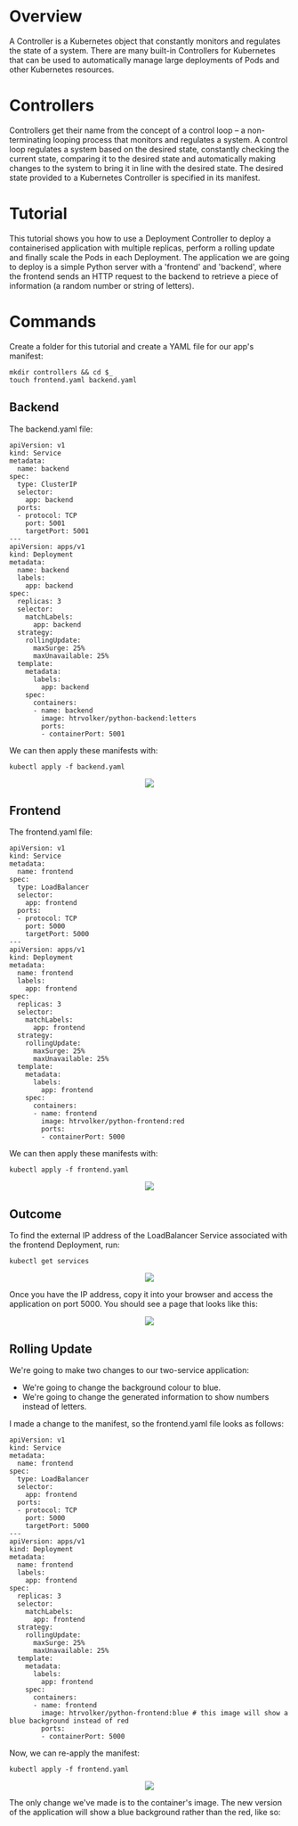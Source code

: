 # Overview 
A Controller is a Kubernetes object that constantly monitors and regulates the state of a system. There are many built-in Controllers for Kubernetes that can be used to automatically manage large deployments of Pods and other Kubernetes resources.

# Controllers 
Controllers get their name from the concept of a control loop – a non-terminating looping process that monitors and regulates a system. A control loop regulates a system based on the desired state, constantly checking the current state, comparing it to the desired state and automatically making changes to the system to bring it in line with the desired state. The desired state provided to a Kubernetes Controller is specified in its manifest. 

# Tutorial 
This tutorial shows you how to use a Deployment Controller to deploy a containerised application with multiple replicas, perform a rolling update and finally scale the Pods in each Deployment. The application we are going to deploy is a simple Python server with a 'frontend' and 'backend', where the frontend sends an HTTP request to the backend to retrieve a piece of information (a random number or string of letters).

# Commands 
Create a folder for this tutorial and create a YAML file for our app's manifest:
```
mkdir controllers && cd $_
touch frontend.yaml backend.yaml
```

## Backend
The backend.yaml file: 
```
apiVersion: v1
kind: Service
metadata:
  name: backend
spec:
  type: ClusterIP
  selector:
    app: backend
  ports:
  - protocol: TCP
    port: 5001
    targetPort: 5001
---
apiVersion: apps/v1
kind: Deployment
metadata:
  name: backend
  labels:
    app: backend
spec:
  replicas: 3
  selector:
    matchLabels:
      app: backend
  strategy:
    rollingUpdate:
      maxSurge: 25%
      maxUnavailable: 25%
  template:
    metadata:
      labels:
        app: backend
    spec:
      containers:
      - name: backend
        image: htrvolker/python-backend:letters
        ports:
        - containerPort: 5001
```

We can then apply these manifests with:
```
kubectl apply -f backend.yaml
```

<p align="center">
    <img src="https://github.com/Adamcoakley/kubernetes/blob/main/controllers/apply-backend.png?raw=true">
</p>

## Frontend 
The frontend.yaml file: 
```
apiVersion: v1
kind: Service
metadata:
  name: frontend
spec:
  type: LoadBalancer
  selector:
    app: frontend
  ports:
  - protocol: TCP
    port: 5000
    targetPort: 5000
---
apiVersion: apps/v1
kind: Deployment
metadata:
  name: frontend
  labels:
    app: frontend
spec:
  replicas: 3
  selector:
    matchLabels:
      app: frontend
  strategy:
    rollingUpdate:
      maxSurge: 25%
      maxUnavailable: 25%
  template:
    metadata:
      labels:
        app: frontend
    spec:
      containers:
      - name: frontend
        image: htrvolker/python-frontend:red
        ports:
        - containerPort: 5000
```

We can then apply these manifests with:
```
kubectl apply -f frontend.yaml
```

<p align="center">
    <img src="https://github.com/Adamcoakley/kubernetes/blob/main/controllers/apply-frontend.png?raw=true">
</p>

## Outcome
To find the external IP address of the LoadBalancer Service associated with the frontend Deployment, run:
```
kubectl get services
```

<p align="center">
    <img src="https://github.com/Adamcoakley/kubernetes/blob/main/controllers/get-services.png?raw=true">
</p>

Once you have the IP address, copy it into your browser and access the application on port 5000. You should see a page that looks like this:

<p align="center">
    <img src="https://github.com/Adamcoakley/kubernetes/blob/main/controllers/browser.png?raw=true">
</p>

## Rolling Update
We're going to make two changes to our two-service application:
* We're going to change the background colour to blue.
* We're going to change the generated information to show numbers instead of letters.

I made a change to the manifest, so the frontend.yaml file looks as follows:
```
apiVersion: v1
kind: Service
metadata:
  name: frontend
spec:
  type: LoadBalancer
  selector:
    app: frontend
  ports:
  - protocol: TCP
    port: 5000
    targetPort: 5000
---
apiVersion: apps/v1
kind: Deployment
metadata:
  name: frontend
  labels:
    app: frontend
spec:
  replicas: 3
  selector:
    matchLabels:
      app: frontend
  strategy:
    rollingUpdate:
      maxSurge: 25%
      maxUnavailable: 25%
  template:
    metadata:
      labels:
        app: frontend
    spec:
      containers:
      - name: frontend
        image: htrvolker/python-frontend:blue # this image will show a blue background instead of red
        ports:
        - containerPort: 5000
```

Now, we can re-apply the manifest:
```
kubectl apply -f frontend.yaml
```

<p align="center">
    <img src="https://github.com/Adamcoakley/kubernetes/blob/main/controllers/apply-frontend.png?raw=true">
</p>

The only change we've made is to the container's image. The new version of the application will show a blue background rather than the red, like so:

